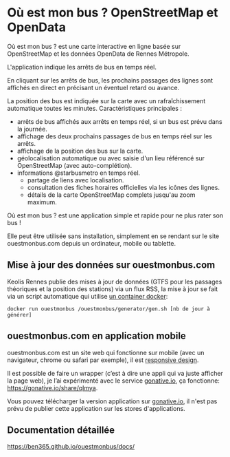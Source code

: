 # Où est mon bus ? OpenStreetMap et OpenData #

Où est mon bus ? est une carte interactive en ligne basée sur OpenStreetMap et les données OpenData de Rennes Métropole.

L'application indique les arrêts de bus en temps réel.

En cliquant sur les arrêts de bus, les prochains passages des lignes sont affichés en direct en précisant un éventuel retard ou avance.

La position des bus est indiquée sur la carte avec un rafraîchissement automatique toutes les minutes.
Caractéristiques principales :

* arrêts de bus affichés aux arrêts en temps réel, si un bus est prévu dans la journée.
* affichage des deux prochains passages de bus en temps réel sur les arrêts.
* affichage de la position des bus sur la carte.
* géolocalisation automatique ou avec saisie d'un lieu référencé sur OpenStreetMap (avec auto-complétion).
* informations @starbusmetro en temps réel.
   * partage de liens avec localisation.
   * consultation des fiches horaires officielles via les icônes des lignes.
   * détails de la carte OpenStreetMap complets jusqu'au zoom maximum.

Où est mon bus ? est une application simple et rapide pour ne plus rater son bus !

Elle peut être utilisée sans installation, simplement en se rendant sur le site ouestmonbus.com depuis un ordinateur, mobile ou tablette.

## Mise à jour des données sur ouestmonbus.com ##

Keolis Rennes publie des mises à jour de données (GTFS pour les passages théoriques et la position des stations) via un flux RSS, la mise à jour se fait via un script automatique qui utilise [un container docker](https://github.com/ben365/ouestmonbus/blob/master/Dockerfile):

   `docker run ouestmonbus /ouestmonbus/generator/gen.sh [nb de jour à générer]`

## ouestmonbus.com en application mobile ##

ouestmonbus.com est un site web qui fonctionne sur mobile (avec un navigateur, chrome ou safari par exemple), il est [responsive  design](https://fr.wikipedia.org/wiki/Site_web_adaptatif).

Il est possible de faire un wrapper (c’est à dire une appli qui va juste afficher la page web), je l’ai expérimenté avec le service [gonative.io](https://gonative.io/), ça fonctionne: https://gonative.io/share/qlmya.

Vous pouvez télécharger la version application sur [gonative.io](https://gonative.io/share/qlmya), il n'est pas prévu de publier cette application sur les stores d'applications.

## Documentation détaillée ##

https://ben365.github.io/ouestmonbus/docs/
